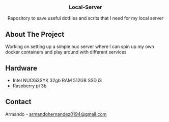 <div align="center">
  <h3 align="center">Local-Server</h3>

  <p align="center">
    Repository to save useful dotfiles and scrits that I need for my local server
  </p>
</div>

## About The Project

Working on setting up a simple nuc server where I can spin up my own docker containers and play around with different services

## Hardware

- Intel NUC6i3SYK 32gb RAM 512GB SSD i3
- Raspberry pi 3b

## Contact

Armando - armandohernandez0194@gmail.com
